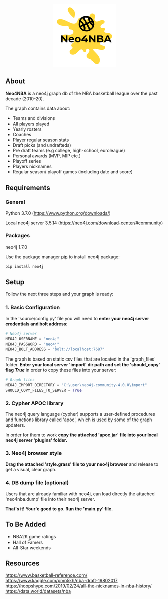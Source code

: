 <p align="center">
  <img src="logo.png">
</p>

## About
**Neo4NBA** is a neo4j graph db of the NBA basketball league over the past decade (2010-20).

The graph contains data about:

-	Teams and divisions
-	All players played
- Yearly rosters
-	Coaches
-	Player regular season stats
-	Draft picks (and undrafteds)
- Pre draft teams (e.g college, high-school, euroleague)
-	Personal awards (MVP, MIP etc.)
-	Playoff series
-	Players nicknames
- Regular season/ playoff games (including date and score)

## Requirements
### General
Python 3.7.0 (https://www.python.org/downloads/)

Local neo4j server 3.5.14 (https://neo4j.com/download-center/#community)

### Packages
neo4j 1.7.0

Use the package manager [pip](https://pip.pypa.io/en/stable/) to install neo4j package:

```bash
pip install neo4j
```

## Setup
Follow the next three steps and your graph is ready:
### 1. Basic Configuration
In the 'source/config.py' file you will need to **enter your neo4j server credentials and bolt address**:
```python
# Neo4j server
NEO4J_USERNAME = "neo4j"
NEO4J_PASSWORD = "neo4j"
NEO4J_BOLT_ADDRESS = "bolt://localhost:7687"
```

The graph is based on static csv files that are located in the 'graph_files' folder.
**Enter your local server 'import' dir path and set the 'should_copy' flag *True*** in order to copy these files into your server:
```python
# Graph files
NEO4J_IMPORT_DIRECTORY = "C:\user\neo4j-community-4.0.0\import"
SHOULD_COPY_FILES_TO_SERVER = True
```
### 2. Cypher APOC library
The neo4j query language (cypher) supports a user-defined procedures and functions library called 'apoc', 
which is used by some of the graph updaters.

In order for them to work **copy the attached 'apoc.jar' file into your local neo4j server 'plugins' folder.**
### 3. Neo4j browser style
**Drag the attached 'style.grass' file to your neo4j browser** and release to get a visual, clear graph.
### 4. DB dump file (optional)
Users that are already familiar with neo4j, can load directly the attached 'neo4nba.dump' file into their neo4j server.

**That's it! Your'e good to go. Run the 'main.py' file.**

## To Be Added

- NBA2K game ratings
- Hall of Famers
- All-Star weekends

## Resources
https://www.basketball-reference.com/
https://www.kaggle.com/pmp5kh/nba-draft-19802017
https://hoopshype.com/2019/02/24/all-the-nicknames-in-nba-history/
https://data.world/datasets/nba
